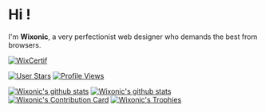 # Hi !
I'm **Wixonic**, a very perfectionist web designer who demands the best from browsers.

[![WixCertif](https://wixcertif.netlify.app/Profiles/GitHub/Wixonic.svg)](https://github.com/Wixonic)

[![User Stars](https://img.shields.io/github/stars/Wixonic?label=Stars)](https://github.com/Wixonic)
[![Profile Views](https://komarev.com/ghpvc/?username=Wixonic&label=Profile%20Views)](https://github.com/Wixonic)

[![Wixonic's github stats](https://github-readme-stats.vercel.app/api?include_all_commits=true&username=Wixonic&count_private=true&show_icons=true)](https://github.com/Wixonic)
[![Wixonic's github stats](https://github-readme-stats.vercel.app/api/top-langs/?username=Wixonic&count_private=true&show_icons=true)](https://github.com/Wixonic)
[![Wixonic's Contribution Card](https://github-readme-streak-stats.herokuapp.com/?user=Wixonic)](https://github.com/Wixonic)
[![Wixonic's Trophies](https://github-profile-trophy.vercel.app/?username=Wixonic&no-bg=true&theme=white&margin-w=5&margin-h=5)](https://github.com/Wixonic)
